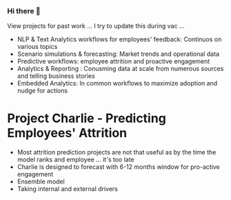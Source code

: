 ### Hi there 👋

View projects for past work ... I try to update this during vac ...

- NLP & Text Analytics workflows for employees' feedback: Continuos on various topics
- Scenario simulations & forecasting: Market trends and operational data
- Predictive workflows: employee attrition and proactive engagement
- Analytics & Reporting : Conusming data at scale from numerous sources and telling business stories
- Embedded Analytics: In common workflows to maximize adoption and nudge for actions


# Project Charlie - Predicting Employees' Attrition
- Most attrition prediction projects are not that useful as by the time the model ranks and employee ... it's too late
- Charlie is designed to forecast with 6-12 months window for pro-active engagement
- Ensemble model
- Taking internal and external drivers

